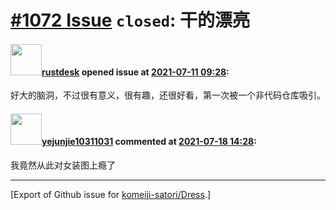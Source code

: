 # [\#1072 Issue](https://github.com/komeiji-satori/Dress/issues/1072) `closed`: 干的漂亮

#### <img src="https://avatars.githubusercontent.com/u/71636191?u=2a82300d822331f687ec5f00a250fa9862b34cc5&v=4" width="50">[rustdesk](https://github.com/rustdesk) opened issue at [2021-07-11 09:28](https://github.com/komeiji-satori/Dress/issues/1072):

好大的脑洞，不过很有意义，很有趣，还很好看，第一次被一个非代码仓库吸引。

#### <img src="https://avatars.githubusercontent.com/u/62139629?u=14536f0931b460305df08637c7f20ecf265df0cd&v=4" width="50">[yejunjie10311031](https://github.com/yejunjie10311031) commented at [2021-07-18 14:28](https://github.com/komeiji-satori/Dress/issues/1072#issuecomment-882065363):

我竟然从此对女装图上瘾了


-------------------------------------------------------------------------------



[Export of Github issue for [komeiji-satori/Dress](https://github.com/komeiji-satori/Dress).]
